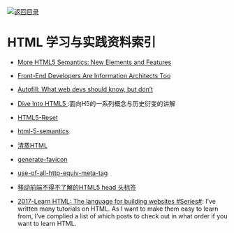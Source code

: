 [![返回目录](https://parg.co/UGo)](https://parg.co/b4z) 
 
 

# HTML 学习与实践资料索引


- [More HTML5 Semantics: New Elements and Features](http://6me.us/RAy)

- [Front-End Developers Are Information Architects Too](https://24ways.org/2016/front-end-developers-are-information-architects-too)

- [Autofill: What web devs should know, but don’t](https://cloudfour.com/thinks/autofill-what-web-devs-should-know-but-dont/)

- [Dive Into HTML5 ](http://diveintohtml5.info/table-of-contents.html#storage):面向H5的一系列概念与历史衍变的讲解

- [HTML5-Reset](https://github.com/murtaugh/HTML5-Reset)

- [html-5-semantics](http://www.hongkiat.com/blog/html-5-semantics/)

- [清蒸HTML](https://zhuanlan.zhihu.com/p/22909445)

- [generate-favicon](http://www.generate-favicon.com/)

- [use-of-all-http-equiv-meta-tag](http://www.frontendevelopers.com/use-of-all-http-equiv-meta-tag/)

- [移动前端不得不了解的HTML5 head 头标签](http://www.css88.com/archives/6410)

- [2017-Learn HTML: The language for building websites #Series#](https://codetheweb.blog/learn/html/): 
I’ve written many tutorials on HTML. As I want to make them easy to learn from, I’ve complied a list of which posts to check out in what order if you want to learn HTML. 